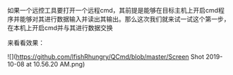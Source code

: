如果一个远控工具要打开一个远程cmd，其前提是能够在目标主机上开启cmd程序并能够对其进行数据输入并读出其输出。那么这次我们就来试一试这个第一步，在本机上开启cmd并与其进行数据交换

来看看效果：

![](https://github.com/lfishRhungry/QCmd/blob/master/Screen Shot 2019-10-08 at 10.56.20 AM.png)

